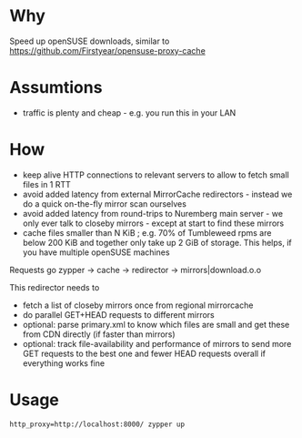 # Why

Speed up openSUSE downloads,
similar to https://github.com/Firstyear/opensuse-proxy-cache

# Assumtions

* traffic is plenty and cheap - e.g. you run this in your LAN

# How

* keep alive HTTP connections to relevant servers to allow to fetch small files in 1 RTT
* avoid added latency from external MirrorCache redirectors - instead we do a quick on-the-fly mirror scan ourselves
* avoid added latency from round-trips to Nuremberg main server - we only ever talk to closeby mirrors - except at start to find these mirrors
* cache files smaller than N KiB ; e.g. 70% of Tumbleweed rpms are below 200 KiB and together only take up 2 GiB of storage. This helps, if you have multiple openSUSE machines

Requests go zypper -> cache -> redirector -> mirrors|download.o.o

This redirector needs to
* fetch a list of closeby mirrors once from regional mirrorcache
* do parallel GET+HEAD requests to different mirrors
* optional: parse primary.xml to know which files are small and get these from CDN directly (if faster than mirrors)
* optional: track file-availability and performance of mirrors to send more GET requests to the best one and fewer HEAD requests overall if everything works fine

# Usage

    http_proxy=http://localhost:8000/ zypper up


